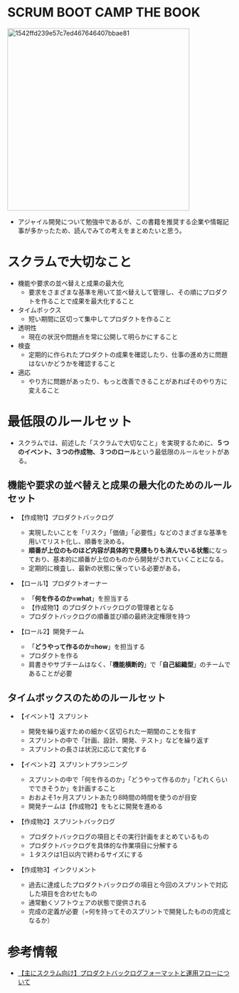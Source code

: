 # SCRUM BOOT CAMP THE BOOK

<img width="409" alt="1542ffd239e57c7ed467646407bbae81" src="https://github.com/hiddy0329/TIL/assets/91509668/9d99fcec-c2c0-4029-a141-e3fa0b3a4c5f">

- アジャイル開発について勉強中であるが、この書籍を推奨する企業や情報記事が多かったため、読んでみての考えをまとめたいと思う。

# スクラムで大切なこと

- 機能や要求の並べ替えと成果の最大化
  - 要求をさまざまな基準を用いて並べ替えして管理し、その順にプロダクトを作ることで成果を最大化すること
- タイムボックス
  - 短い期間に区切って集中してプロダクトを作ること
- 透明性
  - 現在の状況や問題点を常に公開して明らかにすること
- 検査
  - 定期的に作られたプロダクトの成果を確認したり、仕事の進め方に問題はないかどうかを確認すること
- 適応
  - やり方に問題があったり、もっと改善できることがあればそのやり方に変えること  

# 最低限のルールセット

- スクラムでは、前述した「スクラムで大切なこと」を実現するために、**５つのイベント、３つの作成物、３つのロール**という最低限のルールセットがある。

## 機能や要求の並べ替えと成果の最大化のためのルールセット

- 【作成物1】プロダクトバックログ
  - 実現したいことを「リスク」「価値」「必要性」などのさまざまな基準を用いてリスト化し、順番を決める。
  - **順番が上位のものほど内容が具体的で見積もりも済んでいる状態**になっており、基本的に順番が上位のものから開発がされていくことになる。
  - 定期的に検査し、最新の状態に保っている必要がある。

- 【ロール1】プロダクトオーナー
  - 「**何を作るのか=what**」を担当する
  - 【作成物1】のプロダクトバックログの管理者となる
  - プロダクトバックログの順番並び順の最終決定権限を持つ

- 【ロール2】開発チーム
  - 「**どうやって作るのか=how**」を担当する
  - プロダクトを作る
  - 肩書きやサブチームはなく、「**機能横断的**」で「**自己組織型**」のチームであることが必要

## タイムボックスのためのルールセット

- 【イベント1】スプリント
  - 開発を繰り返すための細かく区切られた一期間のことを指す
  - スプリントの中で「計画、設計、開発、テスト」などを繰り返す
  - スプリントの長さは状況に応じて変化する

- 【イベント2】スプリントプランニング
  - スプリントの中で「何を作るのか」「どうやって作るのか」「どれくらいでできそうか」を計画すること
  - おおよそ1ヶ月スプリントあたり8時間の時間を使うのが目安
  - 開発チームは【作成物2】をもとに開発を進める

- 【作成物2】スプリントバックログ
  - プロダクトバックログの項目とその実行計画をまとめているもの
  - プロダクトバックログを具体的な作業項目に分解する
  - １タスクは1日以内で終わるサイズにする

- 【作成物3】インクリメント
  - 過去に達成したプロダクトバックログの項目と今回のスプリントで対応した項目を合わせたもの
  - 通常動くソフトウェアの状態で提供される
  - 完成の定義が必要（=何を持ってそのスプリントで開発したものの完成となるか）

# 参考情報
- [【主にスクラム向け】プロダクトバックログフォーマットと運用フローについて](https://seri.hatenablog.com/entry/2019/06/10/020100)
